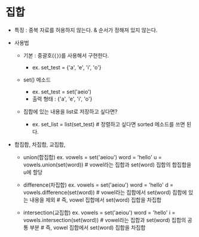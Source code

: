 # 집합 

- 특징 : 중복 자료를 허용하지 않는다. & 순서가 정해져 있지 않는다. 

- 사용법 
    - 기본 : 중괄호(`{}`)를 사용해서 구현한다.
        - ex. set_test = {'a', 'e', 'i', 'o'}

    - set() 메소드
        - ex. set_test = set('aeio') 
        - 출력 형태 : {'a', 'e', 'i', 'o'}

    - 집합에 있는 내용을 list로 저장하고 싶다면? 
        - ex. set_list = list(set_test) # 정렬하고 싶다면 sorted 메소드를 쓰면 된다. 

- 합집합, 차집합, 교집합, 

    - union(합집합)
        ex. vowels = set('aeiou')
            word = 'hello'
            u = vowels.union(set(word)) # vowel라는 집합과 set(word) 집합의 합집합을 u에 할당 
    
    - difference(차집합)
        ex. vowels = set('aeiou')
            word = 'hello'
            d = vowels.difference(set(word)) # vowel라는 집합에서 set(word) 집합에 있는 내용을 제외
                                             # 즉, vowel 집합에서 set(word) 집합을 차집합

    - intersection(교집합)
        ex. vowels = set('aeiou')
            word = 'hello'
            i = vowels.intersection(set(word)) # vowel라는 집합과 set(word) 집합의 공통 부분
                                             # 즉, vowel 집합에서 set(word) 집합을 차집합